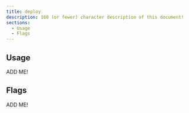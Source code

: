 ```yaml
---
title: deploy
description: 160 (or fewer) character description of this document!
sections:
  - Usage
  - Flags
---
```


## Usage

ADD ME!


## Flags

ADD ME!

